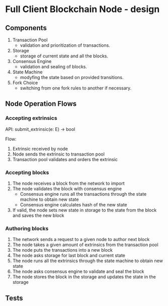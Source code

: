 # Full Client Blockchain Node - design

## Components

1. Transaction Pool
    - validation and prioritization of transactions.  
2. Storage
    - storage of current state and all the blocks.
3. Consensus Engine
    - validation and sealing of blocks.
4. State Machine
    - modyfing the state based on provided transitions.
5. Fork Choice
    - switching from one fork rules to another if necessary.

## Node Operation Flows

### Accepting extrinsics

API: submit_extrinsic(e: E) -> bool

Flow:

1. Extrinsic received by node
2. Node sends the extrinsic to transaction pool
3. Transaction pool validates and orders the extrinsic

### Accepting blocks

1. The node receives a block from the network to import
2. The node validates the block with consensus engine
    - Consensus engine runs all the transactions through the state machine to obtain new state
    - Consensus engine calculates hash of the new state
3. If valid, the node sets new state in storage to the state from the block and saves the new block

### Authoring blocks

1. The network sends a request to a given node to author next block
2. The node takes a given amount of extrinsics from the transaction pool
3. The node puts the transactions into a new block
4. The node asks storage for last block and current state
5. The node runs all the extrinsics through the state machine to obtain new state
6. The node asks consensus engine to validate and seal the block
7. The node stores the block in the storage and updates the state in the storage

## Tests
